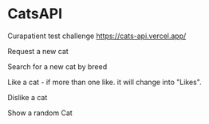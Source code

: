 # CatsAPI
Curapatient test challenge 
https://cats-api.vercel.app/

Request a new cat 

Search for a new cat by breed 

Like a cat - if more than one like. it will change into "Likes". 

Dislike a cat 

Show a random Cat
